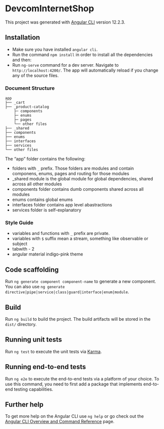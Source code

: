 # DevcomInternetShop

This project was generated with [Angular CLI](https://github.com/angular/angular-cli) version 12.2.3.

## Installation
  - Make sure you have installed `angular cli`.
  - Run the command `npm install` in order to install all the dependencies and then:
  - Run `ng-serve` command for a dev server. Navigate to `http://localhost:4200/`. The app will automatically reload if you change any of the source files.

### Document Structure
      
    app
    ├── _cart
    ├── _product-catalog
        ├─ components
        ├─ enums
        ├─ pages
        └── other files
    ├── _shared
    ├── components
    ├── enums
    ├── interfaces
    ├── services
    └── other files

The “app” folder contains the following:
- folders with `_` prefix. Those folders are modules and contain componens, enums, pages and routing for those modules
- _shared module is the global module for global dependencies, shared across all other modules
- components folder contains dumb components shared across all modules
- enums contains global enums
- interfaces folder contains app level abastractions
- services folder is self-explanatory

### Style Guide
- variables and functions with `_` prefix are private.
- variables with `$` suffix mean a stream, something like observable or subject
- tabwith - 2
- angular material indigo-pink theme

## Code scaffolding

Run `ng generate component component-name` to generate a new component. You can also use `ng generate directive|pipe|service|class|guard|interface|enum|module`.

## Build

Run `ng build` to build the project. The build artifacts will be stored in the `dist/` directory.

## Running unit tests

Run `ng test` to execute the unit tests via [Karma](https://karma-runner.github.io).

## Running end-to-end tests

Run `ng e2e` to execute the end-to-end tests via a platform of your choice. To use this command, you need to first add a package that implements end-to-end testing capabilities.

## Further help

To get more help on the Angular CLI use `ng help` or go check out the [Angular CLI Overview and Command Reference](https://angular.io/cli) page.
